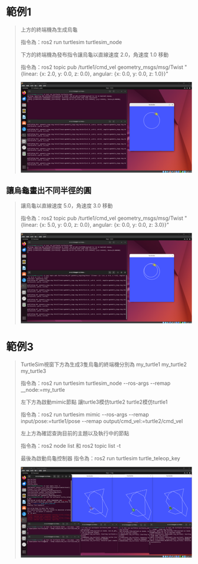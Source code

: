 # 範例1
>  上方的終端機為生成烏龜
>  
>  指令為：ros2 run turtlesim turtlesim_node
>  
>  下方的終端機為發布指令讓烏龜以直線速度 2.0，⾓速度 1.0 移動
>  
>  指令為：ros2 topic pub /turtle1/cmd_vel geometry_msgs/msg/Twist "{linear: {x: 2.0, y: 0.0, z: 0.0}, angular: {x: 0.0, y: 0.0, z: 1.0}}"
>  
> ![Image 1](./lab1.png)
>  
## 讓烏龜畫出不同半徑的圓
>  讓烏龜以直線速度 5.0，⾓速度 3.0 移動
>  
>  指令為：ros2 topic pub /turtle1/cmd_vel geometry_msgs/msg/Twist "{linear: {x: 5.0, y: 0.0, z: 0.0}, angular: {x: 0.0, y: 0.0, z: 3.0}}"
>  
> ![Image 2](./lab1-2.png)
>  
# 範例3
>  TurtleSim視窗下方為生成3隻烏龜的終端機分別為 my_turtle1 my_turtle2 my_turtle3
>  
>  指令為：ros2 run turtlesim turtlesim_node --ros-args --remap __node:=my_turtle
>  
>  左下方為啟動mimic節點 讓turtle3模仿turtle2 turtle2模仿turtle1
>  
>  指令為：ros2 run turtlesim mimic --ros-args --remap input/pose:=turtle1/pose --remap output/cmd_vel:=turtle2/cmd_vel
>  
>  左上方為確認查詢目前的主題以及執行中的節點
>  
>  指令為：ros2 node list 和 ros2 topic list -t
>  
>  最後為啟動烏龜控制器 指令為：ros2 run turtlesim turtle_teleop_key
>  
> ![Image 2](./lab2.png)